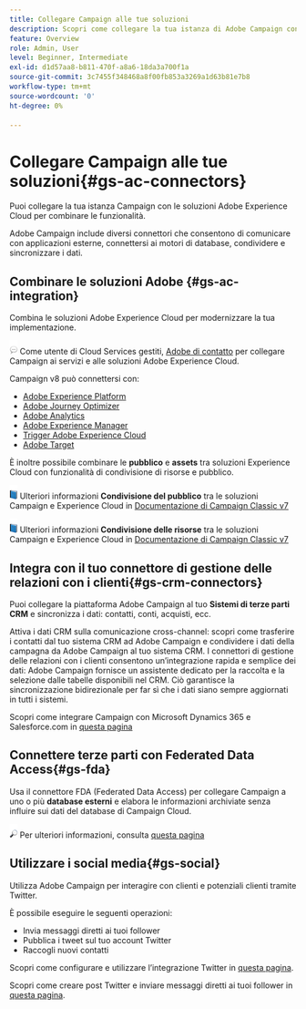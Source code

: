 ```yaml
---
title: Collegare Campaign alle tue soluzioni
description: Scopri come collegare la tua istanza di Adobe Campaign con le soluzioni di Experience Cloud.
feature: Overview
role: Admin, User
level: Beginner, Intermediate
exl-id: d1d57aa8-b811-470f-a8a6-18da3a700f1a
source-git-commit: 3c7455f348468a8f00fb853a3269a1d63b81e7b8
workflow-type: tm+mt
source-wordcount: '0'
ht-degree: 0%

---
```


# Collegare Campaign alle tue soluzioni{#gs-ac-connectors}

Puoi collegare la tua istanza Campaign con le soluzioni Adobe Experience Cloud per combinare le funzionalità.

Adobe Campaign include diversi connettori che consentono di comunicare con applicazioni esterne, connettersi ai motori di database, condividere e sincronizzare i dati.

## Combinare le soluzioni Adobe {#gs-ac-integration}

Combina le soluzioni Adobe Experience Cloud per modernizzare la tua implementazione.

![](../assets/do-not-localize/speech.png)  Come utente di Cloud Services gestiti, [Adobe di contatto](../start/campaign-faq.md#support) per collegare Campaign ai servizi e alle soluzioni Adobe Experience Cloud.

Campaign v8 può connettersi con:

* [Adobe Experience Platform](../connect/ac-aep.md)
* [Adobe Journey Optimizer](../connect/ac-ajo.md)
* [Adobe Analytics](../connect/ac-aa.md)
* [Adobe Experience Manager](../connect/ac-aem.md)
* [Trigger Adobe Experience Cloud](../connect/ac-triggers.md)
* [Adobe Target](../connect/ac-at.md)

È inoltre possibile combinare le **pubblico** e **assets** tra soluzioni Experience Cloud con funzionalità di condivisione di risorse e pubblico.

![](../assets/do-not-localize/book.png) Ulteriori informazioni **Condivisione del pubblico** tra le soluzioni Campaign e Experience Cloud in [Documentazione di Campaign Classic v7](https://experienceleague.adobe.com/docs/campaign-classic/using/integrating-with-adobe-experience-cloud/audience-sharing/sharing-audiences-with-adobe-experience-cloud.html?lang=en#integrating-with-adobe-experience-cloud)

![](../assets/do-not-localize/book.png) Ulteriori informazioni **Condivisione delle risorse** tra le soluzioni Campaign e Experience Cloud in [Documentazione di Campaign Classic v7](https://experienceleague.adobe.com/docs/campaign-classic/using/integrating-with-adobe-experience-cloud/asset-sharing/sharing-assets-with-adobe-experience-cloud.html?lang=en#integrating-with-adobe-experience-cloud)

## Integra con il tuo connettore di gestione delle relazioni con i clienti{#gs-crm-connectors}

Puoi collegare la piattaforma Adobe Campaign al tuo **Sistemi di terze parti CRM** e sincronizza i dati: contatti, conti, acquisti, ecc.

Attiva i dati CRM sulla comunicazione cross-channel: scopri come trasferire i contatti dal tuo sistema CRM ad Adobe Campaign e condividere i dati della campagna da Adobe Campaign al tuo sistema CRM.
I connettori di gestione delle relazioni con i clienti consentono un’integrazione rapida e semplice dei dati: Adobe Campaign fornisce un assistente dedicato per la raccolta e la selezione dalle tabelle disponibili nel CRM. Ciò garantisce la sincronizzazione bidirezionale per far sì che i dati siano sempre aggiornati in tutti i sistemi.

Scopri come integrare Campaign con Microsoft Dynamics 365 e Salesforce.com in [questa pagina](crm.md)

## Connettere terze parti con Federated Data Access{#gs-fda}

Usa il connettore FDA (Federated Data Access) per collegare Campaign a uno o più **database esterni** e elabora le informazioni archiviate senza influire sui dati del database di Campaign Cloud.

![](../assets/do-not-localize/glass.png) Per ulteriori informazioni, consulta [questa pagina](fda.md)

## Utilizzare i social media{#gs-social}

Utilizza Adobe Campaign per interagire con clienti e potenziali clienti tramite Twitter.

È possibile eseguire le seguenti operazioni:

* Invia messaggi diretti ai tuoi follower
* Pubblica i tweet sul tuo account Twitter
* Raccogli nuovi contatti

Scopri come configurare e utilizzare l’integrazione Twitter in [questa pagina](../connect/ac-tw.md).

Scopri come creare post Twitter e inviare messaggi diretti ai tuoi follower in [questa pagina](../send/twitter.md).
